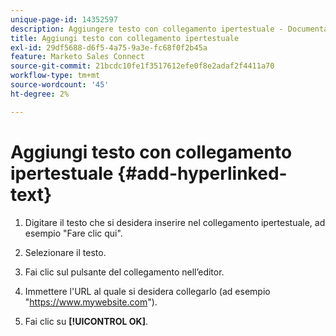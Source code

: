 ```yaml
---
unique-page-id: 14352597
description: Aggiungere testo con collegamento ipertestuale - Documentazione di Marketo - Documentazione del prodotto
title: Aggiungi testo con collegamento ipertestuale
exl-id: 29df5688-d6f5-4a75-9a3e-fc68f0f2b45a
feature: Marketo Sales Connect
source-git-commit: 21bcdc10fe1f3517612efe0f8e2adaf2f4411a70
workflow-type: tm+mt
source-wordcount: '45'
ht-degree: 2%

---
```


# Aggiungi testo con collegamento ipertestuale {#add-hyperlinked-text}

1. Digitare il testo che si desidera inserire nel collegamento ipertestuale, ad esempio &quot;Fare clic qui&quot;.

1. Selezionare il testo.

1. Fai clic sul pulsante del collegamento nell’editor.

1. Immettere l&#39;URL al quale si desidera collegarlo (ad esempio &quot;<https://www.mywebsite.com>&quot;).

1. Fai clic su **[!UICONTROL OK]**.
